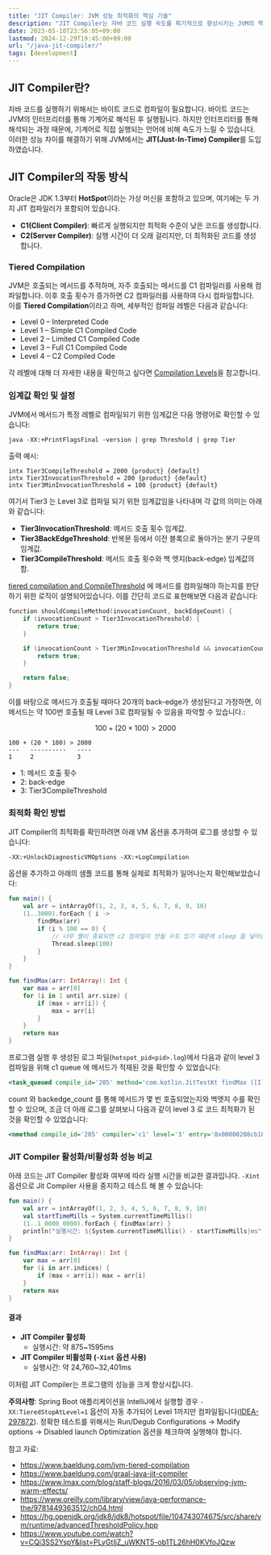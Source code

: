 ```yaml
---
title: "JIT Compiler: JVM 성능 최적화의 핵심 기술"
description: "JIT Compiler는 자바 코드 실행 속도를 획기적으로 향상시키는 JVM의 핵심 기술입니다. 이 글에서는 JIT Compiler의 작동 원리, Tiered Compilation, 임계값 설정 방법, 그리고 실제 성능 테스트를 통해 JIT의 효과를 자세히 살펴봅니다."
date: 2023-05-10T23:56:05+09:00
lastmod: 2024-12-29T19:45:00+09:00
url: "/java-jit-compiler/"
tags: [development]
---
```


## JIT Compiler란?

자바 코드를 실행하기 위해서는 바이트 코드로 컴파일이 필요합니다. 바이트 코드는 JVM의 인터프리터를 통해 기계어로 해석된 후 실행됩니다. 하지만 인터프리터를 통해 해석되는 과정 때문에, 기계어로 직접 실행되는 언어에 비해 속도가 느릴 수 있습니다. 이러한 성능 차이를 해결하기 위해 JVM에서는 **JIT(Just-In-Time) Compiler**를 도입하였습니다.

## JIT Compiler의 작동 방식

Oracle은 JDK 1.3부터 **HotSpot**이라는 가상 머신을 포함하고 있으며, 여기에는 두 가지 JIT 컴파일러가 포함되어 있습니다.

- **C1(Client Compiler)**: 빠르게 실행되지만 최적화 수준이 낮은 코드를 생성합니다.
- **C2(Server Compiler)**: 실행 시간이 더 오래 걸리지만, 더 최적화된 코드를 생성합니다.

### Tiered Compilation

JVM은 호출되는 메서드를 추적하며, 자주 호출되는 메서드를 C1 컴파일러를 사용해 컴파일합니다. 이후 호출 횟수가 증가하면 C2 컴파일러를 사용하여 다시 컴파일합니다. 이를 **Tiered Compilation**이라고 하며, 세부적인 컴파일 레벨은 다음과 같습니다:

- Level 0 – Interpreted Code
- Level 1 – Simple C1 Compiled Code
- Level 2 – Limited C1 Compiled Code
- Level 3 – Full C1 Compiled Code
- Level 4 – C2 Compiled Code

각 레벨에 대해 더 자세한 내용을 확인하고 싶다면 [Compilation Levels](https://www.baeldung.com/jvm-tiered-compilation#compilation-levels)을 참고합니다.

### 임계값 확인 및 설정

JVM에서 메서드가 특정 레벨로 컴파일되기 위한 임계값은 다음 명령어로 확인할 수 있습니다:

```shell
java -XX:+PrintFlagsFinal -version | grep Threshold | grep Tier
```

출력 예시:
```shell
intx Tier3CompileThreshold = 2000 {product} {default}
intx Tier3InvocationThreshold = 200 {product} {default}
intx Tier3MinInvocationThreshold = 100 {product} {default}
```

여기서 Tier3 는 Level 3로 컴파일 되기 위한 임계값임을 나타내며 각 값의 의미는 아래와 같습니다:

- **Tier3InvocationThreshold**: 메서드 호출 횟수 임계값.
- **Tier3BackEdgeThreshold**: 반복문 등에서 이전 블록으로 돌아가는 분기 구문의 임계값.
- **Tier3CompileThreshold**: 메서드 호출 횟수와 백 엣지(back-edge) 임계값의 합.

[tiered compilation and CompileThreshold](https://mail.openjdk.org/pipermail/hotspot-compiler-dev/2010-November/004239.html) 에 메서드를 컴파일해야 하는지를 판단하기 위한 로직이 설명되어있습니다. 이를 간단히 코드로 표현해보면 다음과 같습니다:

```kotlin
function shouldCompileMethod(invocationCount, backEdgeCount) {
    if (invocationCount > Tier3InvocationThreshold) {
        return true;
    }

    if (invocationCount > Tier3MinInvocationThreshold && invocationCount + backEdgeCount > Tier3CompileThreshold ) {
        return true;
    }

    return false;
}
```

이를 바탕으로 메서드가 호출될 때마다 20개의 back-edge가 생성된다고 가정하면, 이 메서드는 약 100번 호출될 때 Level 3로 컴파일될 수 있음을 파악할 수 있습니다.:

$$
100 + (20 \times 100) > 2000
$$

```
100 + (20 * 100) > 2000
---   ----------   ----
1     2            3
```

- 1: 메서드 호출 횟수
- 2: back-edge
- 3: Tier3CompileThreshold

### 최적화 확인 방법

JIT Compiler의 최적화를 확인하려면 아래 VM 옵션을 추가하여 로그를 생성할 수 있습니다:

```shell
-XX:+UnlockDiagnosticVMOptions -XX:+LogCompilation
```

옵션을 추가하고 아래의 샘플 코드를 통해 실제로 최적화가 일어나는지 확인해보았습니다:

```kotlin
fun main() {
    val arr = intArrayOf(1, 2, 3, 4, 5, 6, 7, 8, 9, 10)
    (1..3000).forEach { i ->
        findMax(arr)
        if (i % 100 == 0) {
            // 너무 빨리 종료되면 c2 컴파일이 안될 수도 있기 때문에 sleep 을 넣어줌
            Thread.sleep(100)
        }
    }
}

fun findMax(arr: IntArray): Int {
    var max = arr[0]
    for (i in 1 until arr.size) {
        if (max < arr[i]) {
            max = arr[i]
        }
    }
    return max
}
```

프로그램 실행 후 생성된 로그 파일(`hotspot_pid<pid>.log`)에서 다음과 같이 level 3 컴파일을 위해 c1 queue 에 메서드가 적재된 것을 확인할 수 있었습니다:

```xml
<task_queued compile_id='205' method='com.kotlin.JitTestKt findMax ([I)I' bytes='39' count='228' backedge_count='2048' iicount='228' level='3' stamp='0.438' comment='tiered' hot_count='228'/>
```

count 와 backedge_count 를 통해 메서드가 몇 번 호출되었는지와 백엣지 수를 확인할 수 있으며, 조금 더 아래 로그를 살펴보니 다음과 같이 level 3 로 코드 최적화가 된 것을 확인할 수 있었습니다:

```xml
<nmethod compile_id='205' compiler='c1' level='3' entry='0x00000208cb1883a0' size='2560' address='0x00000208cb188190' relocation_offset='344' insts_offset='528' stub_offset='1872' scopes_data_offset='2040' scopes_pcs_offset='2216' dependencies_offset='2520' nul_chk_table_offset='2528' oops_offset='1992' metadata_offset='2008' method='com.kotlin.JitTestKt findMax ([I)I' bytes='39' count='228' backedge_count='2048' iicount='228' stamp='0.438'/>
```

### JIT Compiler 활성화/비활성화 성능 비교

아래 코드는 JIT Compiler 활성화 여부에 따라 실행 시간을 비교한 결과입니다. `-Xint` 옵션으로 Jit Compiler 사용을 중지하고 테스트 해 볼 수 있습니다:

```kotlin
fun main() {
    val arr = intArrayOf(1, 2, 3, 4, 5, 6, 7, 8, 9, 10)
    val startTimeMills = System.currentTimeMillis()
    (1..1_0000_0000).forEach { findMax(arr) }
    println("실행시간: ${System.currentTimeMillis() - startTimeMills}ms")
}

fun findMax(arr: IntArray): Int {
    var max = arr[0]
    for (i in arr.indices) {
        if (max < arr[i]) max = arr[i]
    }
    return max
}
```

#### 결과

- **JIT Compiler 활성화**
    - 실행시간: 약 875~1595ms
- **JIT Compiler 비활성화 (`-Xint` 옵션 사용)**
    - 실행시간: 약 24,760~32,401ms

이처럼 JIT Compiler는 프로그램의 성능을 크게 향상시킵니다.

**주의사항**:
Spring Boot 애플리케이션을 IntelliJ에서 실행할 경우 `-XX:TieredStopAtLevel=1` 옵션이 자동 추가되어 Level 1까지만 컴파일됩니다([IDEA-297872](https://youtrack.jetbrains.com/issue/IDEA-297872)). 정확한 테스트를 위해서는 Run/Degub Configurations -> Modify options -> Disabled launch Optimization 옵션을 체크하여 실행해야 합니다.

참고 자료:
- https://www.baeldung.com/jvm-tiered-compilation
- https://www.baeldung.com/graal-java-jit-compiler
- https://www.lmax.com/blog/staff-blogs/2016/03/05/observing-jvm-warm-effects/
- https://www.oreilly.com/library/view/java-performance-the/9781449363512/ch04.html
- https://hg.openjdk.org/jdk8/jdk8/hotspot/file/104743074675/src/share/vm/runtime/advancedThresholdPolicy.hpp
- https://www.youtube.com/watch?v=CQi3SS2YspY&list=PLyGtIjZ_uWKNT5-ob1TL26hH0KVfoJQzw
